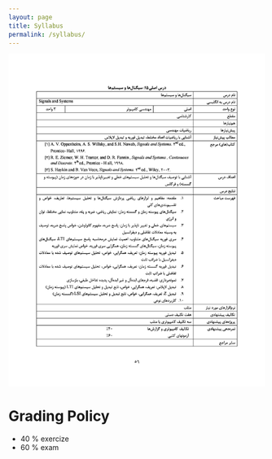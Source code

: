 ```yaml
---
layout: page
title: Syllabus
permalink: /syllabus/
---
```

![image](_images/mat.png)
# Grading Policy
 * 40 % exercize
 * 60 % exam